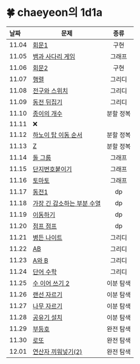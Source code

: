 # 🍀 chaeyeon의 1d1a

| 날짜    | 문제                                                                                                                                                                                                                                                                                                   |   종류  |
|:------|------------------------------------------------------------------------------------------------------------------------------------------------------------------------------------------------------------------------------------------------------------------------------------------------------|:-----:|
| 11.04 | [회문1](https://swexpertacademy.com/main/code/problem/problemDetail.do?contestProbId=AV14QpAaAAwCFAYi&categoryId=AV14QpAaAAwCFAYi&categoryType=CODE&problemTitle=%ED%9A%8C%EB%AC%B81&orderBy=FIRST_REG_DATETIME&selectCodeLang=ALL&select-1=&pageSize=10&pageIndex=1)                                  |   구현  |
| 11.05 | [뱀과 사다리 게임](https://www.acmicpc.net/problem/16928)                                                                                                                                                                                                                                                   |  그래프  |
| 11.06 | [회문2](https://swexpertacademy.com/main/code/problem/problemDetail.do?problemLevel=3&contestProbId=AV14Rq5aABUCFAYi&categoryId=AV14Rq5aABUCFAYi&categoryType=CODE&problemTitle=s%2Fw+%EB%AC%B8%EC%A0%9C%ED%95%B4%EA%B2%B0&orderBy=SUBMIT_COUNT&selectCodeLang=ALL&select-1=3&pageSize=10&pageIndex=1) |   구현  |
| 11.07 | [행렬](https://www.acmicpc.net/problem/1080)                                                                                                                                                                                                                                                           |  그리디  |
| 11.08 | [전구와 스위치](https://www.acmicpc.net/problem/2138)                                                                                                                                                                                                                                                      |  그리디  |
| 11.09 | [동전 뒤집기](https://www.acmicpc.net/problem/1285)                                                                                                                                                                                                                                                       |  그리디  |
| 11.10 | [종이의 개수](https://www.acmicpc.net/problem/1780)                                                                                                                                                                                                                                                       | 분할 정복 |
| 11.11 | ❌                                                                                                                                                                                                                                                                                                    |
| 11.12 | [하노이 탑 이동 순서](https://www.acmicpc.net/problem/11729)                                                                                                                                                                                                                                                 | 분할 정복 |
| 11.13 | [Z](https://www.acmicpc.net/problem/1074)                                                                                                                                                                                                                                                            | 분할 정복 |
| 11.14 | [돌 그룹](https://www.acmicpc.net/problem/12886)                                                                                                                                                                                                                                                        |  그래프  |
| 11.15 | [단지번호붙이기](https://www.acmicpc.net/problem/2667)                                                                                                                                                                                                                                                      |  그래프  |
| 11.16 | [토마토](https://www.acmicpc.net/problem/7569)                                                                                                                                                                                                                                                          |  그래프  |
| 11.17 | [동전1](https://www.acmicpc.net/problem/2293)                                                                                                                                                                                                                                                          |   dp  |
| 11.18 | [가장 긴 감소하는 부분 수열](https://www.acmicpc.net/problem/11722)                                                                                                                                                                                                                                             |   dp  |
| 11.19 | [이동하기](https://www.acmicpc.net/problem/11048)                                                                                                                                                                                                                                                        |   dp  |
| 11.20 | [점프 점프](https://www.acmicpc.net/problem/11060)                                                                                                                                                                                                                                                       |   dp  |
| 11.21 | [병든 나이트](https://www.acmicpc.net/problem/1783)                                                                                                                                                                                                                                                       |  그리디  |
| 11.22 | [AB](https://www.acmicpc.net/problem/12970)                                                                                                                                                                                                                                                          |  그리디  |
| 11.23 | [A와 B](https://www.acmicpc.net/problem/12904)                                                                                                                                                                                                                                                        |  그리디  |
| 11.24 | [단어 수학](https://www.acmicpc.net/problem/1339)                                                                                                                                                                                                                                                        |  그리디  |
| 11.25 | [수 이어 쓰기 2](https://www.acmicpc.net/problem/1790)                                                                                                                                                                                                                                                    | 이분 탐색 |
| 11.26 | [랜선 자르기](https://www.acmicpc.net/problem/1654)                                                                                                                                                                                                                                                       | 이분 탐색 |
| 11.27 | [나무 자르기](https://www.acmicpc.net/problem/2805)                                                                                                                                                                                                                                                       | 이분 탐색 |
| 11.28 | [공유기 설치](https://www.acmicpc.net/problem/2110)                                                                                                                                                                                                                                                       | 이분 탐색 |
| 11.29 | [부등호](https://www.acmicpc.net/problem/2529)                                                                                                                                                                                                                                                          | 완전 탐색 |
| 11.30 | [로또](https://www.acmicpc.net/problem/6603)                                                                                                                                                                                                                                                           | 완전 탐색 |
| 12.01 | [연산자 끼워넣기(2)](https://www.acmicpc.net/problem/15658)                                                                                                                                                                                                                                                  | 완전 탐색 |
